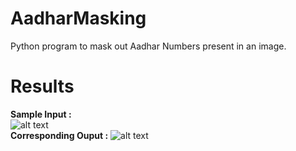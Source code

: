 # AadharMasking
Python program to mask out Aadhar Numbers present in an image. 
# Results
**Sample Input :**  
![alt text](https://github.com/supertramp2/AadharMasking/blob/main/Images/Input/img1.jpeg?raw=true)
<br>
**Corresponding Ouput :** 
![alt text](https://github.com/supertramp2/AadharMasking/blob/main/Images/Output/masked_1.png?raw=true)
